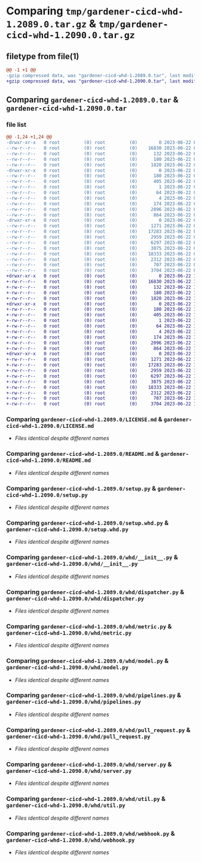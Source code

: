 # Comparing `tmp/gardener-cicd-whd-1.2089.0.tar.gz` & `tmp/gardener-cicd-whd-1.2090.0.tar.gz`

## filetype from file(1)

```diff
@@ -1 +1 @@
-gzip compressed data, was "gardener-cicd-whd-1.2089.0.tar", last modified: Thu Jun 22 06:35:32 2023, max compression
+gzip compressed data, was "gardener-cicd-whd-1.2090.0.tar", last modified: Thu Jun 22 12:46:23 2023, max compression
```

## Comparing `gardener-cicd-whd-1.2089.0.tar` & `gardener-cicd-whd-1.2090.0.tar`

### file list

```diff
@@ -1,24 +1,24 @@
-drwxr-xr-x   0 root         (0) root         (0)        0 2023-06-22 06:35:32.387574 gardener-cicd-whd-1.2089.0/
--rw-r--r--   0 root         (0) root         (0)    16830 2023-06-22 06:25:16.000000 gardener-cicd-whd-1.2089.0/LICENSE.md
--rw-r--r--   0 root         (0) root         (0)      132 2023-06-22 06:25:16.000000 gardener-cicd-whd-1.2089.0/NOTICE.md
--rw-r--r--   0 root         (0) root         (0)      180 2023-06-22 06:35:32.387574 gardener-cicd-whd-1.2089.0/PKG-INFO
--rw-r--r--   0 root         (0) root         (0)     1820 2023-06-22 06:25:16.000000 gardener-cicd-whd-1.2089.0/README.md
-drwxr-xr-x   0 root         (0) root         (0)        0 2023-06-22 06:35:32.383574 gardener-cicd-whd-1.2089.0/gardener_cicd_whd.egg-info/
--rw-r--r--   0 root         (0) root         (0)      180 2023-06-22 06:35:32.000000 gardener-cicd-whd-1.2089.0/gardener_cicd_whd.egg-info/PKG-INFO
--rw-r--r--   0 root         (0) root         (0)      405 2023-06-22 06:35:32.000000 gardener-cicd-whd-1.2089.0/gardener_cicd_whd.egg-info/SOURCES.txt
--rw-r--r--   0 root         (0) root         (0)        1 2023-06-22 06:35:32.000000 gardener-cicd-whd-1.2089.0/gardener_cicd_whd.egg-info/dependency_links.txt
--rw-r--r--   0 root         (0) root         (0)       64 2023-06-22 06:35:32.000000 gardener-cicd-whd-1.2089.0/gardener_cicd_whd.egg-info/requires.txt
--rw-r--r--   0 root         (0) root         (0)        4 2023-06-22 06:35:32.000000 gardener-cicd-whd-1.2089.0/gardener_cicd_whd.egg-info/top_level.txt
--rw-r--r--   0 root         (0) root         (0)      174 2023-06-22 06:35:32.387574 gardener-cicd-whd-1.2089.0/setup.cfg
--rw-r--r--   0 root         (0) root         (0)     2096 2023-06-22 06:25:16.000000 gardener-cicd-whd-1.2089.0/setup.py
--rw-r--r--   0 root         (0) root         (0)      864 2023-06-22 06:25:16.000000 gardener-cicd-whd-1.2089.0/setup.whd.py
-drwxr-xr-x   0 root         (0) root         (0)        0 2023-06-22 06:35:32.387574 gardener-cicd-whd-1.2089.0/whd/
--rw-r--r--   0 root         (0) root         (0)     1271 2023-06-22 06:25:16.000000 gardener-cicd-whd-1.2089.0/whd/__init__.py
--rw-r--r--   0 root         (0) root         (0)    17283 2023-06-22 06:25:16.000000 gardener-cicd-whd-1.2089.0/whd/dispatcher.py
--rw-r--r--   0 root         (0) root         (0)     2959 2023-06-22 06:25:16.000000 gardener-cicd-whd-1.2089.0/whd/metric.py
--rw-r--r--   0 root         (0) root         (0)     6297 2023-06-22 06:25:16.000000 gardener-cicd-whd-1.2089.0/whd/model.py
--rw-r--r--   0 root         (0) root         (0)     3875 2023-06-22 06:25:16.000000 gardener-cicd-whd-1.2089.0/whd/pipelines.py
--rw-r--r--   0 root         (0) root         (0)    18333 2023-06-22 06:25:16.000000 gardener-cicd-whd-1.2089.0/whd/pull_request.py
--rw-r--r--   0 root         (0) root         (0)     2312 2023-06-22 06:25:16.000000 gardener-cicd-whd-1.2089.0/whd/server.py
--rw-r--r--   0 root         (0) root         (0)      707 2023-06-22 06:25:16.000000 gardener-cicd-whd-1.2089.0/whd/util.py
--rw-r--r--   0 root         (0) root         (0)     3704 2023-06-22 06:25:16.000000 gardener-cicd-whd-1.2089.0/whd/webhook.py
+drwxr-xr-x   0 root         (0) root         (0)        0 2023-06-22 12:46:23.593279 gardener-cicd-whd-1.2090.0/
+-rw-r--r--   0 root         (0) root         (0)    16830 2023-06-22 12:31:17.000000 gardener-cicd-whd-1.2090.0/LICENSE.md
+-rw-r--r--   0 root         (0) root         (0)      132 2023-06-22 12:31:17.000000 gardener-cicd-whd-1.2090.0/NOTICE.md
+-rw-r--r--   0 root         (0) root         (0)      180 2023-06-22 12:46:23.593279 gardener-cicd-whd-1.2090.0/PKG-INFO
+-rw-r--r--   0 root         (0) root         (0)     1820 2023-06-22 12:31:17.000000 gardener-cicd-whd-1.2090.0/README.md
+drwxr-xr-x   0 root         (0) root         (0)        0 2023-06-22 12:46:23.589279 gardener-cicd-whd-1.2090.0/gardener_cicd_whd.egg-info/
+-rw-r--r--   0 root         (0) root         (0)      180 2023-06-22 12:46:23.000000 gardener-cicd-whd-1.2090.0/gardener_cicd_whd.egg-info/PKG-INFO
+-rw-r--r--   0 root         (0) root         (0)      405 2023-06-22 12:46:23.000000 gardener-cicd-whd-1.2090.0/gardener_cicd_whd.egg-info/SOURCES.txt
+-rw-r--r--   0 root         (0) root         (0)        1 2023-06-22 12:46:23.000000 gardener-cicd-whd-1.2090.0/gardener_cicd_whd.egg-info/dependency_links.txt
+-rw-r--r--   0 root         (0) root         (0)       64 2023-06-22 12:46:23.000000 gardener-cicd-whd-1.2090.0/gardener_cicd_whd.egg-info/requires.txt
+-rw-r--r--   0 root         (0) root         (0)        4 2023-06-22 12:46:23.000000 gardener-cicd-whd-1.2090.0/gardener_cicd_whd.egg-info/top_level.txt
+-rw-r--r--   0 root         (0) root         (0)      174 2023-06-22 12:46:23.593279 gardener-cicd-whd-1.2090.0/setup.cfg
+-rw-r--r--   0 root         (0) root         (0)     2096 2023-06-22 12:31:17.000000 gardener-cicd-whd-1.2090.0/setup.py
+-rw-r--r--   0 root         (0) root         (0)      864 2023-06-22 12:31:17.000000 gardener-cicd-whd-1.2090.0/setup.whd.py
+drwxr-xr-x   0 root         (0) root         (0)        0 2023-06-22 12:46:23.593279 gardener-cicd-whd-1.2090.0/whd/
+-rw-r--r--   0 root         (0) root         (0)     1271 2023-06-22 12:31:17.000000 gardener-cicd-whd-1.2090.0/whd/__init__.py
+-rw-r--r--   0 root         (0) root         (0)    17283 2023-06-22 12:31:17.000000 gardener-cicd-whd-1.2090.0/whd/dispatcher.py
+-rw-r--r--   0 root         (0) root         (0)     2959 2023-06-22 12:31:17.000000 gardener-cicd-whd-1.2090.0/whd/metric.py
+-rw-r--r--   0 root         (0) root         (0)     6297 2023-06-22 12:31:17.000000 gardener-cicd-whd-1.2090.0/whd/model.py
+-rw-r--r--   0 root         (0) root         (0)     3875 2023-06-22 12:31:17.000000 gardener-cicd-whd-1.2090.0/whd/pipelines.py
+-rw-r--r--   0 root         (0) root         (0)    18333 2023-06-22 12:31:17.000000 gardener-cicd-whd-1.2090.0/whd/pull_request.py
+-rw-r--r--   0 root         (0) root         (0)     2312 2023-06-22 12:31:17.000000 gardener-cicd-whd-1.2090.0/whd/server.py
+-rw-r--r--   0 root         (0) root         (0)      707 2023-06-22 12:31:17.000000 gardener-cicd-whd-1.2090.0/whd/util.py
+-rw-r--r--   0 root         (0) root         (0)     3704 2023-06-22 12:31:17.000000 gardener-cicd-whd-1.2090.0/whd/webhook.py
```

### Comparing `gardener-cicd-whd-1.2089.0/LICENSE.md` & `gardener-cicd-whd-1.2090.0/LICENSE.md`

 * *Files identical despite different names*

### Comparing `gardener-cicd-whd-1.2089.0/README.md` & `gardener-cicd-whd-1.2090.0/README.md`

 * *Files identical despite different names*

### Comparing `gardener-cicd-whd-1.2089.0/setup.py` & `gardener-cicd-whd-1.2090.0/setup.py`

 * *Files identical despite different names*

### Comparing `gardener-cicd-whd-1.2089.0/setup.whd.py` & `gardener-cicd-whd-1.2090.0/setup.whd.py`

 * *Files identical despite different names*

### Comparing `gardener-cicd-whd-1.2089.0/whd/__init__.py` & `gardener-cicd-whd-1.2090.0/whd/__init__.py`

 * *Files identical despite different names*

### Comparing `gardener-cicd-whd-1.2089.0/whd/dispatcher.py` & `gardener-cicd-whd-1.2090.0/whd/dispatcher.py`

 * *Files identical despite different names*

### Comparing `gardener-cicd-whd-1.2089.0/whd/metric.py` & `gardener-cicd-whd-1.2090.0/whd/metric.py`

 * *Files identical despite different names*

### Comparing `gardener-cicd-whd-1.2089.0/whd/model.py` & `gardener-cicd-whd-1.2090.0/whd/model.py`

 * *Files identical despite different names*

### Comparing `gardener-cicd-whd-1.2089.0/whd/pipelines.py` & `gardener-cicd-whd-1.2090.0/whd/pipelines.py`

 * *Files identical despite different names*

### Comparing `gardener-cicd-whd-1.2089.0/whd/pull_request.py` & `gardener-cicd-whd-1.2090.0/whd/pull_request.py`

 * *Files identical despite different names*

### Comparing `gardener-cicd-whd-1.2089.0/whd/server.py` & `gardener-cicd-whd-1.2090.0/whd/server.py`

 * *Files identical despite different names*

### Comparing `gardener-cicd-whd-1.2089.0/whd/util.py` & `gardener-cicd-whd-1.2090.0/whd/util.py`

 * *Files identical despite different names*

### Comparing `gardener-cicd-whd-1.2089.0/whd/webhook.py` & `gardener-cicd-whd-1.2090.0/whd/webhook.py`

 * *Files identical despite different names*

